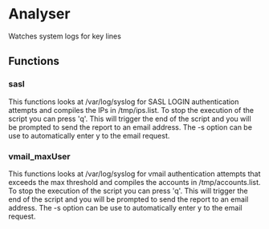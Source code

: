 # Analyser
Watches system logs for key lines

## Functions
### sasl
This functions looks at /var/log/syslog for SASL LOGIN authentication attempts and compiles the IPs in /tmp/ips.list. To stop the execution of the script you can press 'q'. This will trigger the end of the script and you will be prompted to send the report to an email address. The -s option can be use to automatically enter y to the email request.
### vmail_maxUser
This functions looks at /var/log/syslog for vmail authentication attempts that exceeds the max threshold and compiles the accounts in /tmp/accounts.list. To stop the execution of the script you can press 'q'. This will trigger the end of the script and you will be prompted to send the report to an email address. The -s option can be use to automatically enter y to the email request.
